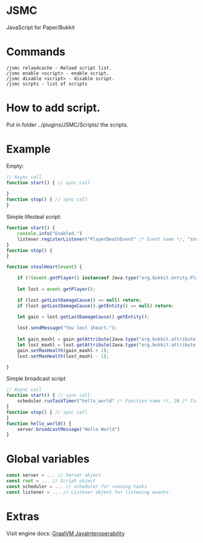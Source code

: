 # JSMC
JavaScript for Paper/Bukkit

# Commands
```
/jsmc relaodcache - Reload script list.
/jsmc enable <script> - enable script.
/jsmc disable <script> - disable script.
/jsmc scrpts - list of scripts
```

# How to add script.
Put in folder ../plugins/JSMC/Scripts/ the scripts.

# Example
Empty:
```javascript
// Async call
function start() { // sync call
    
}
function stop() { // sync call
}
```


Simple lifesteal script:
```javascript
function start() {
    console.info("Enabled.")
    listener.registerListener("PlayerDeathEvent" /* Event name */, "stealHeart" /* Function name */, root /* Script ref */);
}
function stop() {
}

function stealHeart(event) {

    if (!(event.getPlayer() instanceof Java.type("org.bukkit.entity.Player"))) return;
    
    let lost = event.getPlayer();

    if (lost.getLastDamageCause() == null) return;
    if (lost.getLastDamageCause().getEntity() == null) return;

    let gain = lost.getLastDamageCause().getEntity();
    
    lost.sendMessage("You lost 1heart.");
    
    let gain_maxhl = gain.getAttribute(Java.type("org.bukkit.attribute.Attribute").GENERIC_MAX_HEALTH).getValue();
    let lost_maxhl = lost.getAttribute(Java.type("org.bukkit.attribute.Attribute").GENERIC_MAX_HEALTH).getValue();
    gain.setMaxHealth(gain_maxhl + 1);
    lost.setMaxHealth(lost_maxhl - 1);

}
```
Simple broadcast script
```javascript
// Async call
function start() { // sync call
    scheduler.runTaskTimer("hello_world" /* Function name */, 20 /* Ticks */)
}
function stop() { // sync call
}
function hello_world() {
    server.broadcastMessage("Hello World")
}
```

# Global variables
```javascript
const server = ... // Server object
const root = ... // Script object
const scheduler = ... // scheduler for running tasks
const listener = ... // Listener object for listening events.
```
# Extras
Visit engine docs: [GraalVM JavaInteroperability](https://www.graalvm.org/latest/reference-manual/js/JavaInteroperability/)

